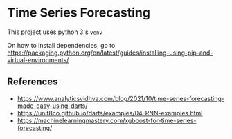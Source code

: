 # Time Series Forecasting

This project uses python 3's `venv`

On how to install dependencies, go to https://packaging.python.org/en/latest/guides/installing-using-pip-and-virtual-environments/

## References

- https://www.analyticsvidhya.com/blog/2021/10/time-series-forecasting-made-easy-using-darts/
- https://unit8co.github.io/darts/examples/04-RNN-examples.html
- https://machinelearningmastery.com/xgboost-for-time-series-forecasting/
